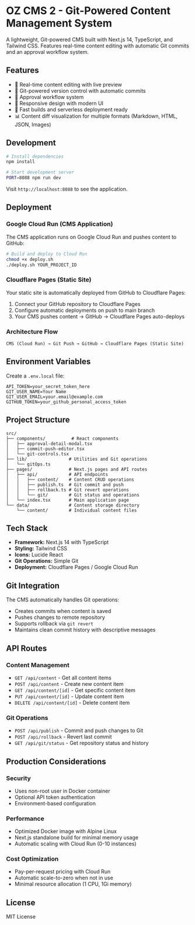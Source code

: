 # OZ CMS 2 - Git-Powered Content Management System

A lightweight, Git-powered CMS built with Next.js 14, TypeScript, and Tailwind CSS. Features real-time content editing with automatic Git commits and an approval workflow system.

## Features

- 📝 Real-time content editing with live preview
- 🔄 Git-powered version control with automatic commits
- 👥 Approval workflow system
- 📱 Responsive design with modern UI
- 🚀 Fast builds and serverless deployment ready
- 📊 Content diff visualization for multiple formats (Markdown, HTML, JSON, Images)

## Development

```bash
# Install dependencies
npm install

# Start development server
PORT=8088 npm run dev
```

Visit `http://localhost:8088` to see the application.

## Deployment

### Google Cloud Run (CMS Application)

The CMS application runs on Google Cloud Run and pushes content to GitHub:

```bash
# Build and deploy to Cloud Run
chmod +x deploy.sh
./deploy.sh YOUR_PROJECT_ID
```

### Cloudflare Pages (Static Site)

Your static site is automatically deployed from GitHub to Cloudflare Pages:

1. Connect your GitHub repository to Cloudflare Pages
2. Configure automatic deployments on push to main branch
3. Your CMS pushes content → GitHub → Cloudflare Pages auto-deploys

### Architecture Flow

```
CMS (Cloud Run) → Git Push → GitHub → Cloudflare Pages (Static Site)
```

## Environment Variables

Create a `.env.local` file:

```env
API_TOKEN=your_secret_token_here
GIT_USER_NAME=Your Name
GIT_USER_EMAIL=your.email@example.com
GITHUB_TOKEN=your_github_personal_access_token
```

## Project Structure

```
src/
├── components/          # React components
│   ├── approval-detail-modal.tsx
│   ├── commit-push-editor.tsx
│   └── git-controls.tsx
├── lib/                # Utilities and Git operations
│   └── gitOps.ts
├── pages/              # Next.js pages and API routes
│   ├── api/            # API endpoints
│   │   ├── content/    # Content CRUD operations
│   │   ├── publish.ts  # Git commit and push
│   │   ├── rollback.ts # Git revert operations
│   │   └── git/        # Git status and operations
│   └── index.tsx       # Main application page
└── data/               # Content storage directory
    └── content/        # Individual content files
```

## Tech Stack

- **Framework:** Next.js 14 with TypeScript
- **Styling:** Tailwind CSS
- **Icons:** Lucide React
- **Git Operations:** Simple Git
- **Deployment:** Cloudflare Pages / Google Cloud Run

## Git Integration

The CMS automatically handles Git operations:
- Creates commits when content is saved
- Pushes changes to remote repository
- Supports rollback via `git revert`
- Maintains clean commit history with descriptive messages

## API Routes

### Content Management
- `GET /api/content` - Get all content items
- `POST /api/content` - Create new content item
- `GET /api/content/[id]` - Get specific content item
- `PUT /api/content/[id]` - Update content item
- `DELETE /api/content/[id]` - Delete content item

### Git Operations
- `POST /api/publish` - Commit and push changes to Git
- `POST /api/rollback` - Revert last commit
- `GET /api/git/status` - Get repository status and history

## Production Considerations

### Security
- Uses non-root user in Docker container
- Optional API token authentication
- Environment-based configuration

### Performance
- Optimized Docker image with Alpine Linux
- Next.js standalone build for minimal memory usage
- Automatic scaling with Cloud Run (0-10 instances)

### Cost Optimization
- Pay-per-request pricing with Cloud Run
- Automatic scale-to-zero when not in use
- Minimal resource allocation (1 CPU, 1Gi memory)

## License

MIT License 